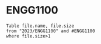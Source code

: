 # ENGG1100 
```dataview
Table file.name, file.size 
from "2023/ENGG1100" and #ENGG1100
where file.size>1
```
